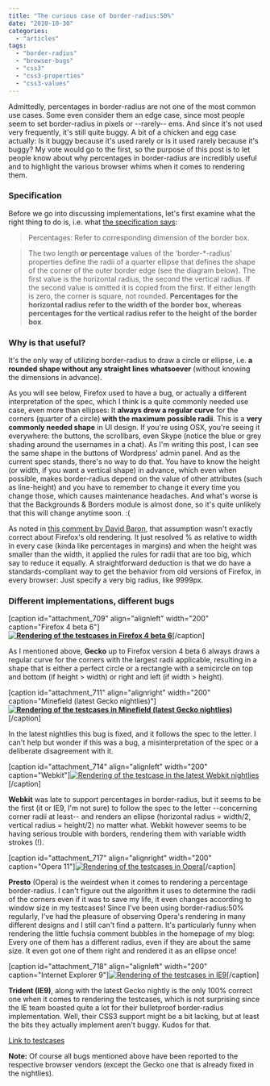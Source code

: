 ```yaml
---
title: "The curious case of border-radius:50%"
date: "2010-10-30"
categories: 
  - "articles"
tags: 
  - "border-radius"
  - "browser-bugs"
  - "css3"
  - "css3-properties"
  - "css3-values"
---
```


Admittedly, percentages in border-radius are not one of the most common use cases. Some even consider them an edge case, since most people seem to set border-radius in pixels or --rarely-- ems. And since it's not used very frequently, it's still quite buggy. A bit of a chicken and egg case actually: Is it buggy because it's used rarely or is it used rarely because it's buggy? My vote would go to the first, so the purpose of this post is to let people know about why percentages in border-radius are incredibly useful and to highlight the various browser whims when it comes to rendering them.

### Specification

Before we go into discussing implementations, let's first examine what the right thing to do is, i.e. what [the specification says](http://www.w3.org/TR/2010/WD-css3-background-20100612/#the-border-radius):

> Percentages: Refer to corresponding dimension of the border box.

> The two length **or percentage** values of the ‘border-\*-radius’ properties define the radii of a quarter ellipse that defines the shape of the corner of the outer border edge (see the diagram below). The first value is the horizontal radius, the second the vertical radius. If the second value is omitted it is copied from the first. If either length is zero, the corner is square, not rounded. **Percentages for the horizontal radius refer to the width of the border box, whereas percentages for the vertical radius refer to the height of the border box**.

### Why is that useful?

It's the only way of utilizing border-radius to draw a circle or ellipse, i.e. **a rounded shape without any straight lines whatsoever** (without knowing the dimensions in advance).

As you will see below, Firefox used to have a bug, or actually a different interpretation of the spec, which I think is a quite commonly needed use case, even more than ellipses: It **always drew a regular curve** for the corners (quarter of a circle) **with the maximum possible radii**. This is a **very commonly needed shape** in UI design. If you're using OSX, you're seeing it everywhere: the buttons, the scrollbars, even Skype (notice the blue or grey shading around the usernames in a chat). As I'm writing this post, I can see the same shape in the buttons of Wordpress' admin panel. And as the current spec stands, there's no way to do that. You have to know the height (or width, if you want a vertical shape) in advance, which even when possible, makes border-radius depend on the value of other attributes (such as line-height) and you have to remember to change it every time you change those, which causes maintenance headaches. And what's worse is that the Backgrounds & Borders module is almost done, so it's quite unlikely that this will change anytime soon. :(

As noted in [this comment by David Baron](http://lea.verou.me/2010/10/the-curious-case-of-border-radius50/#comment-1516), that assumption wasn't exactly correct about Firefox's old rendering. It just resolved % as relative to width in every case (kinda like percentages in margins) and when the height was smaller than the width, it applied the rules for radii that are too big, which say to reduce it equally. A straightforward deduction is that we do have a standards-compliant way to get the behavior from old versions of Firefox, in every browser: Just specify a very big radius, like 9999px.

### Different implementations, different bugs

\[caption id="attachment\_709" align="alignleft" width="200" caption="Firefox 4 beta 6"\]**[![Rendering of the testcases in Firefox 4 beta 6](http://lea.verou.me/wp-content/uploads/2010/10/Firefox4b6-300x187.png "Firefox 4 beta 6")](http://lea.verou.me/wp-content/uploads/2010/10/Firefox4b6.png)**\[/caption\]

As I mentioned above, **Gecko** up to Firefox version 4 beta 6 always draws a regular curve for the corners with the largest radii applicable, resulting in a shape that is either a perfect circle or a rectangle with a semicircle on top and bottom (if height > width) or right and left (if width > height).

\[caption id="attachment\_711" align="alignright" width="200" caption="Minefield (latest Gecko nightlies)"\]**[![Rendering of the testcases in Minefield (latest Gecko nightlies)](http://lea.verou.me/wp-content/uploads/2010/10/Minefield-300x187.png "Minefield")](http://lea.verou.me/wp-content/uploads/2010/10/Minefield.png)**\[/caption\]

In the latest nightlies this bug is fixed, and it follows the spec to the letter. I can't help but wonder if this was a bug, a misinterpretation of the spec or a deliberate disagreement with it.

\[caption id="attachment\_714" align="alignleft" width="200" caption="Webkit"\][![Rendering of the testcase in the latest Webkit nightlies](http://lea.verou.me/wp-content/uploads/2010/10/Webkit-300x187.png "Webkit")](http://lea.verou.me/wp-content/uploads/2010/10/Webkit.png)\[/caption\]

**Webkit** was late to support percentages in border-radius, but it seems to be the first (it or IE9, I'm not sure) to follow the spec to the letter --concerning corner radii at least-- and renders an ellipse (horizontal radius = width/2, vertical radius = height/2) no matter what. Webkit however seems to be having serious trouble with borders, rendering them with variable width strokes (!).

\[caption id="attachment\_717" align="alignright" width="200" caption="Opera 11"\][![Rendering of the testcases in Opera](http://lea.verou.me/wp-content/uploads/2010/10/Opera-300x187.png "Opera")](http://lea.verou.me/wp-content/uploads/2010/10/Opera.png)\[/caption\]

**Presto** (Opera) is the weirdest when it comes to rendering a percentage border-radius. I can't figure out the algorithm it uses to determine the radii of the corners even if it was to save my life, it even changes according to window size in my testcases! Since I've been using border-radius:50% regularly, I've had the pleasure of observing Opera's rendering in many different designs and I still can't find a pattern. It's particularly funny when rendering the little fuchsia comment bubbles in the homepage of my blog: Every one of them has a different radius, even if they are about the same size. It even got one of them right and rendered it as an ellipse once!

\[caption id="attachment\_718" align="alignleft" width="200" caption="Internet Explorer 9"\][![Rendering of the testcases in IE9](http://lea.verou.me/wp-content/uploads/2010/10/IE9-300x243.png "IE9")](http://lea.verou.me/wp-content/uploads/2010/10/IE9.png)\[/caption\]

**Trident (IE9)**, along with the latest Gecko nightly is the only 100% correct one when it comes to rendering the testcases, which is not surprising since the IE team boasted quite a lot for their bulletproof border-radius implementation. Well, their CSS3 support might be a bit lacking, but at least the bits they actually implement aren't buggy. Kudos for that.

  
[Link to testcases](http://lea.verou.me/demos/border-radius-50p.html)

**Note:** Of course all bugs mentioned above have been reported to the respective browser vendors (except the Gecko one that is already fixed in the nightlies).

